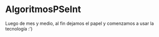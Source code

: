 # AlgoritmosPSeInt
Luego de mes y medio, al fin dejamos el papel y comenzamos a usar la tecnología :')
